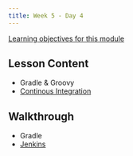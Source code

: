 ```yaml
---
title: Week 5 - Day 4
---
```


[Learning objectives for this module](../../objectives/#day-4)

## Lesson Content
- Gradle & Groovy
- [Continous Integration](https://education.launchcode.org/gis-devops-slides/week5/ci.html)

## Walkthrough
- Gradle
- [Jenkins](../../walkthroughs/jenkins/)
